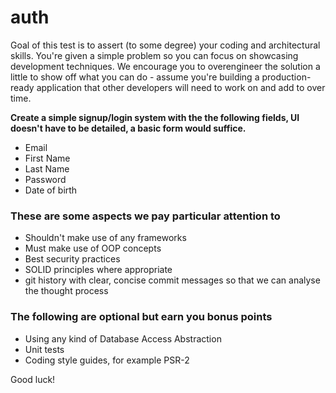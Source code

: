 # auth

Goal of this test is to assert (to some degree) your coding and architectural skills. You're given a simple problem so you can focus on showcasing development techniques. We encourage you to overengineer the solution a little to show off what you can do - assume you're building a production-ready application that other developers will need to work on and add to over time.

**Create a simple signup/login system with the the following fields, UI doesn't have to be detailed, a basic form would suffice.**

- Email
- First Name
- Last Name
- Password
- Date of birth

### These are some aspects we pay particular attention to

* Shouldn't make use of any frameworks
* Must make use of OOP concepts
* Best security practices
* SOLID principles where appropriate
* git history with clear, concise commit messages so that we can analyse the thought process

### The following are optional but earn you bonus points

* Using any kind of Database Access Abstraction
* Unit tests
* Coding style guides, for example PSR-2

Good luck!
